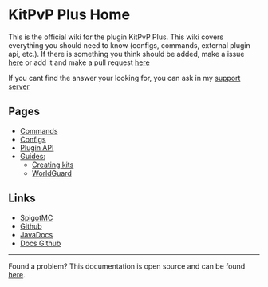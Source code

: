 # KitPvP Plus Home
This is the official wiki for the plugin KitPvP Plus. This wiki covers everything you should need to know (configs, commands, external plugin api, etc.). If there is something you think should be added, make a issue [here](https://github.com/Nuckerr/KitPvPPlus-docs/issues/new/choose) or add it and make a pull request [here](https://github.com/Nuckerr/KitPvPPlus-docs/compare)

If you cant find the answer your looking for, you can ask in my [support server](http://nckr.link/support)


## Pages
- [Commands](/commands/)
- [Configs](/configs)
- [Plugin API](/plugin-api)
- [Guides:](#)
    - [Creating kits](/guides/creating-kits/)
    - [WorldGuard](/guides/worldguard/)

## Links
- <a href="#" id="spigot">SpigotMC</a>
- [Github](https://github.com/Nuckerr/KitPvPPlus)
- [JavaDocs](https://jdocs.nucker.me)
- [Docs Github](https://github.com/Nuckerr/KitPvPPlus-docs)

<script>
    let el = document.getElementById('spigot');
    el.onclick = () => {
        alert('Spigot is coming soon');
    }
</script>

---
Found a problem? This documentation is open source and can be found [here](https://github.com/Nuckerr/KitPvPPlus-docs).
